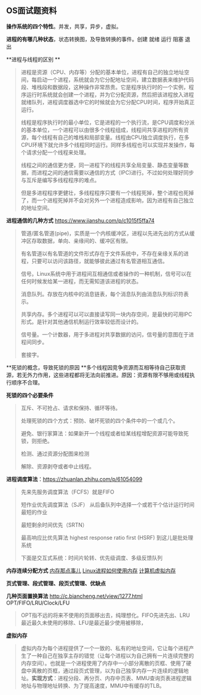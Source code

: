 ## OS面试题资料

**操作系统的四个特性**。并发，共享，异步，虚拟。

**进程的有哪几种状态**，状态转换图，及导致转换的事件。创建 就绪 运行 阻塞 退出

**进程与线程的区别 **

> 进程是资源（CPU、内存等）分配的基本单位，进程有自己的独立地址空间，每启动一个进程，系统就会为它分配地址空间，建立数据表来维护代码段、堆栈段和数据段，这种操作非常昂贵。它是程序执行时的一个实例，程序运行时系统就会创建一个进程，并为它分配资源，然后把该进程放入进程就绪队列，进程调度器选中它的时候就会为它分配CPU时间，程序开始真正运行。
>
> 线程是程序执行时的最小单位，它是进程的一个执行流，是CPU调度和分派的基本单位，一个进程可以由很多个线程组成，线程间共享进程的所有资源，每个线程有自己的堆栈和局部变量。线程由CPU独立调度执行，在多CPU环境下就允许多个线程同时运行。同样多线程也可以实现并发操作，每个请求分配一个线程来处理。
>
> 线程之间的通信更方便，同一进程下的线程共享全局变量、静态变量等数据，而进程之间的通信需要以通信的方式（IPC)进行。不过如何处理好同步与互斥是编写多线程程序的难点。
>
> 但是多进程程序更健壮，多线程程序只要有一个线程死掉，整个进程也死掉了，而一个进程死掉并不会对另外一个进程造成影响，因为进程有自己独立的地址空间。

**进程通信的几种方式**  https://www.jianshu.com/p/c1015f5ffa74

> 管道/匿名管道(pipe)，实质是一个内核缓冲区，进程以先进先出的方式从缓冲区存取数据，单向、亲缘间的、缓冲区有限。
>
> 有名管道以有名管道的文件形式存在于文件系统中，不存在亲缘关系的进程，只要可以访问该路径，就能够彼此通过有名管道相互通信。
>
> 信号。Linux系统中用于进程间互相通信或者操作的一种机制，信号可以在任何时候发给某一进程，而无需知道该进程的状态。
>
> 消息队列。存放在内核中的消息链表，每个消息队列由消息队列标识符表示。
>
> 共享内存。多个进程可以可以直接读写同一块内存空间，是最快的可用IPC形式。是针对其他通信机制运行效率较低而设计的。
>
> 信号量。一个计数器，用于多进程对共享数据的访问，信号量的意图在于进程间同步。
>
> 套接字。

**死锁的概念，导致死锁的原因 **多个线程因竞争资源而互相等待自己获取资源，若无外力作用，这些进程都将无法向前推进。原因：资源有限不够用或线程执行顺序不合理。

**死锁的四个必要条件**

> 互斥、不可抢占、请求和保持、循环等待。
>
> 处理死锁的四个方式：预防、破坏死锁的四个条件中的一个或几个。
>
> 避免、银行家算法：如果新开一个线程或者给某线程增配资源可能导致死锁，则拒绝。
>
> 检测、通过资源分配图来检测
>
> 解除、资源剥夺或者中止线程。

**进程调度算法**：https://zhuanlan.zhihu.com/p/61054099

> 先来先服务调度算法（FCFS）就是FIFO
>
> 短作业优先调度算法（SJF） 从后备队列中选择一个或若干个估计运行时间最短的作业
>
> 最短剩余时间优先（SRTN）
>
> 最高响应比优先算法 highest response ratio first (HSRF) 到这儿是批处理系统
>
> 下面是交互式系统：时间片轮转、优先级调度、多级反馈队列

**内存连续分配方式** [内存那点事儿](https://zhuanlan.zhihu.com/p/35147253)   [Linux进程如何使用内存](https://zhuanlan.zhihu.com/p/56930505)   [计算机虚拟内存](https://zhuanlan.zhihu.com/p/61238591)

**页式管理、段式管理、段页式管理、优缺点**

**几种页面置换算法** http://c.biancheng.net/view/1277.html OPT/FIFO/LRU/Clock/LFU

> OPT指不远的将来不使用的页面移出去，纯理想化。FIFO先进先出、LRU最近最久未使用的移除、LFU是最近最少使用被移除，

**虚拟内存**

> 虚拟内存为每个进程提供了一个一致的、私有的地址空间，它让每个进程产生了一种自己在独享主存的错觉（让每个进程以为自己拥有一片连续完整的内存空间）。也就是一个进程使用了内存中一小部分离散的页框、使用了硬盘中离散的页框，通过段页式管理，以为自己独享内存一片连续的逻辑地址。**实现方式**：进程分段、再分页、内存中页表、MMU查询页表进程逻辑地址与物理地址转换、为了提高速度，MMU中有缓存的TLB。